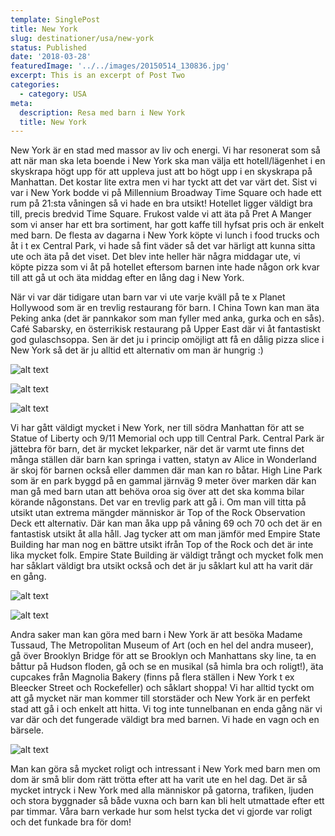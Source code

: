 ```yaml
---
template: SinglePost
title: New York
slug: destinationer/usa/new-york
status: Published
date: '2018-03-28'
featuredImage: '../../images/20150514_130836.jpg'
excerpt: This is an excerpt of Post Two
categories:
  - category: USA
meta:
  description: Resa med barn i New York
  title: New York
---
```

New York är en stad med massor av liv och energi. Vi har resonerat som så att när man ska leta boende i New York ska man välja ett hotell/lägenhet i en skyskrapa högt upp för att uppleva just att bo högt upp i en skyskrapa på Manhattan. Det kostar lite extra men vi har tyckt att det var värt det. Sist vi var i New York bodde vi på Millennium Broadway Time Square och hade ett rum på 21:sta våningen så vi hade en bra utsikt! Hotellet ligger väldigt bra till, precis bredvid Time Square. Frukost valde vi att äta på Pret A Manger som vi anser har ett bra sortiment, har gott kaffe till hyfsat pris och är enkelt med barn. De flesta av dagarna i New York köpte vi lunch i food trucks och åt i t ex Central Park, vi hade så fint väder så det var härligt att kunna sitta ute och äta på det viset. Det blev inte heller här några middagar ute, vi köpte pizza som vi åt på hotellet eftersom barnen inte hade någon ork kvar till att gå ut och äta middag efter en lång dag i New York.

När vi var där tidigare utan barn var vi ute varje kväll på te x Planet Hollywood som är en trevlig restaurang för barn. I China Town kan man äta Peking anka (det är pannkakor som man fyller med anka, gurka och en sås). Café Sabarsky, en österrikisk restaurang på Upper East där vi åt fantastiskt god gulaschsoppa. Sen är det ju i princip omöjligt att få en dålig pizza slice i New York så det är ju alltid ett alternativ om man är hungrig :)

![alt text](/images/P1140669.jpg "Vy över New York och Empire State Building")

![alt text](/images/20150513_160425.jpg "9/11 Memorial i New York")

![alt text](/images/20150513_173245.jpg "High Line Park i New York")

Vi har gått väldigt mycket i New York, ner till södra Manhattan för att se Statue of Liberty och 9/11 Memorial och upp till Central Park. Central Park är jättebra för barn, det är mycket lekparker, när det är varmt ute finns det många ställen där barn kan springa i vatten, statyn av Alice in Wonderland är skoj för barnen också eller dammen där man kan ro båtar. High Line Park som är en park byggd på en gammal järnväg 9 meter över marken där kan man gå med barn utan att behöva oroa sig över att det ska komma bilar körande någonstans. Det var en trevlig park att gå i. Om man vill titta på utsikt utan extrema mängder människor är Top of the Rock Observation Deck ett alternativ. Där kan man åka upp på våning 69 och 70 och det är en fantastisk utsikt åt alla håll. Jag tycker att om man jämför med Empire State Building har man nog en bättre utsikt ifrån Top of the Rock och det är inte lika mycket folk. Empire State Building är väldigt trångt och mycket folk men har såklart väldigt bra utsikt också och det är ju såklart kul att ha varit där en gång.

![alt text](/images/20150514_130836.jpg "Vy över Central Park taget från Top of the Rock Observation Deck")

![alt text](/images/P1140624.jpg "Central Park")

Andra saker man kan göra med barn i New York är att besöka Madame Tussaud, The Metropolitan Museum of Art (och en hel del andra museer), gå över Brooklyn Bridge för att se Brooklyn och Manhattans sky line, ta en båttur på Hudson floden, gå och se en musikal (så himla bra och roligt!), äta cupcakes från Magnolia Bakery (finns på flera ställen i New York t ex Bleecker Street och Rockefeller) och såklart shoppa! Vi har alltid tyckt om att gå mycket när man kommer till storstäder och New York är en perfekt stad att gå i och enkelt att hitta. Vi tog inte tunnelbanan en enda gång när vi var där och det fungerade väldigt bra med barnen. Vi hade en vagn och en bärsele.

![alt text](/images/P1140683.jpg "Vårblommor och grönska i Central Park")

Man kan göra så mycket roligt och intressant i New York med barn men om dom är små blir dom rätt trötta efter att ha varit ute en hel dag. Det är så mycket intryck i New York med alla människor på gatorna, trafiken, ljuden och stora byggnader så både vuxna och barn kan bli helt utmattade efter ett par timmar. Våra barn verkade hur som helst tycka det vi gjorde var roligt och det funkade bra för dom!
